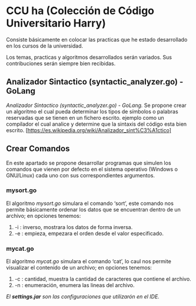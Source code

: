 # CCU ha (Colección de Código Universitario Harry)

Consiste básicamente en colocar las practicas que he estado desarrollado en los cursos de la universidad.

Los temas, practicas y algoritmos desarrollados serán variados. Sus contribuciones serán siempre bien recibidas.
 
## Analizador Sintactico (syntactic_analyzer.go) - GoLang
*Analizador Sintactico (syntactic_analyzer.go) - GoLang.*
Se propone crear un algoritmo el cual pueda determinar los tipos de símbolos o palabras reservadas que se tienen en un fichero escrito. ejemplo como un compilador el cual analice y determine que la sintaxis del código esta bien escrito.
[https://es.wikipedia.org/wiki/Analizador_sint%C3%A1ctico]

## Crear Comandos
En este apartado se propone desarrollar programas que simulen los comandos que vienen por defecto en el sistema operativo (Windows o GNU/Linux) cada uno con sus correspondientes argumentos.

### mysort.go
El algoritmo *mysort.go* simulara el comando ‘sort’, este comando nos permite básicamente ordenar los datos que se encuentran dentro de un archivo; en opciones tenemos:
1.	-i : inverso, mostrara los datos de forma inversa.
2.	-e : empieza, empezara el orden desde el valor especificado.

### mycat.go
El algoritmo *mycat.go* simulara el comando ‘cat’, lo caul nos permite visualizar el contenido de un archivo; en opciones tenemos:
1.	-c : cantidad, muestra la cantidad de caracteres que contiene el archivo.
2.	-n : enumeración, enumera las lineas del archivo.



*El <b>settings.jar</b> son las configuraciones que utilizarón en el IDE.*